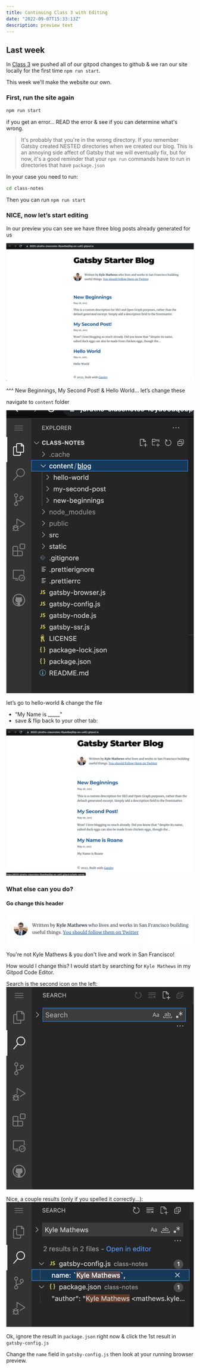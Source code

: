 ```yaml
---
title: Continuing Class 3 with Editing
date: "2022-09-07T15:33:13Z"
description: preview text
---
```


## Last week

In [Class 3](../class-3/) we pushed all of our gitpod changes to github & we ran our site locally for the first time `npm run start`.

This week we'll make the website our own.

### First, run the site again

```sh
npm run start
```

if you get an error... READ the error & see if you can determine what's wrong.

> It's probably that you're in the wrong directory. If you remember Gatsby created NESTED directories when we created our blog. This is an annoying side affect of Gatsby that we will eventually fix, but for now, it's a good reminder that your `npm run` commands have to run in directories that have `package.json`

In your case you need to run:

```sh
cd class-notes
```

Then you can run `npm run start`

### NICE, now let’s start editing

In our preview you can see we have three blog posts already generated for us

![init-ui](./images/8init-ui.png)

^^^ New Beginnings, My Second Post! & Hello World… let’s change these

navigate to `content` folder

![explorer](./images/9explorer.png)

let’s go to hello-world & change the file

* “My Name is _____”
* save & flip back to your other tab:

![rev-ui](./images/10rev-ui.png)

### What else can you do?

#### Go change this header

![header-change](./images/11header-change.png)

You're not Kyle Mathews & you don't live and work in San Francisco!

How would I change this?
I would start by searching for `Kyle Mathews` in my Gitpod Code Editor.

Search is the second icon on the left:
![search-icon](./images/12search-icon.png)

Nice, a couple results (only if you spelled it correctly...):
![kyle-mathews](./images/14kyle-mathews.png)

Ok, ignore the result in `package.json` right now & click the 1st result in `gatsby-config.js`

Change the `name` field in `gatsby-config.js` then look at your running browser preview.